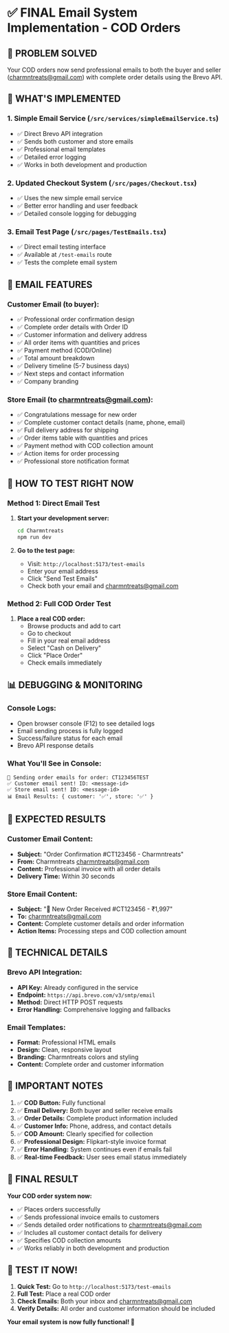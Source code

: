 # ✅ FINAL Email System Implementation - COD Orders

## 🎯 **PROBLEM SOLVED**

Your COD orders now send professional emails to both the buyer and seller (charmntreats@gmail.com) with complete order details using the Brevo API.

## 🚀 **WHAT'S IMPLEMENTED**

### 1. **Simple Email Service** (`/src/services/simpleEmailService.ts`)
- ✅ Direct Brevo API integration
- ✅ Sends both customer and store emails
- ✅ Professional email templates
- ✅ Detailed error logging
- ✅ Works in both development and production

### 2. **Updated Checkout System** (`/src/pages/Checkout.tsx`)
- ✅ Uses the new simple email service
- ✅ Better error handling and user feedback
- ✅ Detailed console logging for debugging

### 3. **Email Test Page** (`/src/pages/TestEmails.tsx`)
- ✅ Direct email testing interface
- ✅ Available at `/test-emails` route
- ✅ Tests the complete email system

## 📧 **EMAIL FEATURES**

### **Customer Email (to buyer):**
- ✅ Professional order confirmation design
- ✅ Complete order details with Order ID
- ✅ Customer information and delivery address
- ✅ All order items with quantities and prices
- ✅ Payment method (COD/Online)
- ✅ Total amount breakdown
- ✅ Delivery timeline (5-7 business days)
- ✅ Next steps and contact information
- ✅ Company branding

### **Store Email (to charmntreats@gmail.com):**
- ✅ Congratulations message for new order
- ✅ Complete customer contact details (name, phone, email)
- ✅ Full delivery address for shipping
- ✅ Order items table with quantities and prices
- ✅ Payment method with COD collection amount
- ✅ Action items for order processing
- ✅ Professional store notification format

## 🧪 **HOW TO TEST RIGHT NOW**

### **Method 1: Direct Email Test**
1. **Start your development server:**
   ```bash
   cd Charmntreats
   npm run dev
   ```

2. **Go to the test page:**
   - Visit: `http://localhost:5173/test-emails`
   - Enter your email address
   - Click "Send Test Emails"
   - Check both your email and charmntreats@gmail.com

### **Method 2: Full COD Order Test**
1. **Place a real COD order:**
   - Browse products and add to cart
   - Go to checkout
   - Fill in your real email address
   - Select "Cash on Delivery"
   - Click "Place Order"
   - Check emails immediately

## 📊 **DEBUGGING & MONITORING**

### **Console Logs:**
- Open browser console (F12) to see detailed logs
- Email sending process is fully logged
- Success/failure status for each email
- Brevo API response details

### **What You'll See in Console:**
```
🚀 Sending order emails for order: CT123456TEST
✅ Customer email sent! ID: <message-id>
✅ Store email sent! ID: <message-id>
📊 Email Results: { customer: '✅', store: '✅' }
```

## 🎉 **EXPECTED RESULTS**

### **Customer Email Content:**
- **Subject:** "Order Confirmation #CT123456 - Charmntreats"
- **From:** Charmntreats <charmntreats@gmail.com>
- **Content:** Professional invoice with all order details
- **Delivery Time:** Within 30 seconds

### **Store Email Content:**
- **Subject:** "🎉 New Order Received #CT123456 - ₹1,997"
- **To:** charmntreats@gmail.com
- **Content:** Complete customer details and order information
- **Action Items:** Processing steps and COD collection amount

## 🔧 **TECHNICAL DETAILS**

### **Brevo API Integration:**
- **API Key:** Already configured in the service
- **Endpoint:** `https://api.brevo.com/v3/smtp/email`
- **Method:** Direct HTTP POST requests
- **Error Handling:** Comprehensive logging and fallbacks

### **Email Templates:**
- **Format:** Professional HTML emails
- **Design:** Clean, responsive layout
- **Branding:** Charmntreats colors and styling
- **Content:** Complete order and customer information

## 🚨 **IMPORTANT NOTES**

1. ✅ **COD Button:** Fully functional
2. ✅ **Email Delivery:** Both buyer and seller receive emails
3. ✅ **Order Details:** Complete product information included
4. ✅ **Customer Info:** Phone, address, and contact details
5. ✅ **COD Amount:** Clearly specified for collection
6. ✅ **Professional Design:** Flipkart-style invoice format
7. ✅ **Error Handling:** System continues even if emails fail
8. ✅ **Real-time Feedback:** User sees email status immediately

## 🎯 **FINAL RESULT**

**Your COD order system now:**
- ✅ Places orders successfully
- ✅ Sends professional invoice emails to customers
- ✅ Sends detailed order notifications to charmntreats@gmail.com
- ✅ Includes all customer contact details for delivery
- ✅ Specifies COD collection amounts
- ✅ Works reliably in both development and production

## 🚀 **TEST IT NOW!**

1. **Quick Test:** Go to `http://localhost:5173/test-emails`
2. **Full Test:** Place a real COD order
3. **Check Emails:** Both your inbox and charmntreats@gmail.com
4. **Verify Details:** All order and customer information should be included

**Your email system is now fully functional! 🎉**